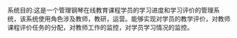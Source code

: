 系统目的:这是一个管理钢琴在线教育课程学员的学习进度和学习评价的管理系统，该系统使用角色涉及教师，教研，运营。能够实现对学员的教学评价，对教师课程评价任务的分配，对教师工作的监控，对学员学习情况的监控。
